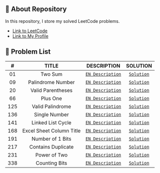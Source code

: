 ## 📜 About Repository

In this repository, I store my solved LeetCode problems.
* [Link to LeetCode](https://leetcode.com/)
* [Link to My Profile](https://leetcode.com/dpetrosy01/)

## 📑 Problem List

|#      |TITLE                     |DESCRIPTION                                                                               |SOLUTION                                |
|:-----:|:------------------------:|:----------------------------------------------------------------------------------------:|:--------------------------------------:|
|01	    |Two Sum                   | [`EN Description`](https://leetcode.com/problems/two-sum/description/)	                  |[`Solution`](problem01/solution.cpp)    |
|09	    |Palindrome Number         | [`EN Description`](https://leetcode.com/problems/palindrome-number/description/)	        |[`Solution`](problem09/solution.cpp)    |
|20	    |Valid Parentheses         | [`EN Description`](https://leetcode.com/problems/valid-parentheses/description/)	        |[`Solution`](problem20/solution.cpp)    |
|66	    |Plus One                  | [`EN Description`](https://leetcode.com/problems/plus-one/description/)        	        |[`Solution`](problem66/solution.cpp)    |
|125	  |Valid Palindrome          | [`EN Description`](https://leetcode.com/problems/valid-palindrome/description/)        	|[`Solution`](problem125/solution.cpp)   |
|136    |Single Number             | [`EN Description`](https://leetcode.com/problems/single-number/description/)     	      |[`Solution`](problem136/solution.cpp)   |
|141    |Linked List Cycle         | [`EN Description`](https://leetcode.com/problems/linked-list-cycle/description/)     	  |[`Solution`](problem141/solution.cpp)   |
|168    |Excel Sheet Column Title  | [`EN Description`](https://leetcode.com/problems/excel-sheet-column-title/description/)  |[`Solution`](problem168/solution.cpp)   |
|191    |Number of 1 Bits          | [`EN Description`](https://leetcode.com/problems/number-of-1-bits/description/)          |[`Solution`](problem191/solution.cpp)   |
|217    |Contains Duplicate        | [`EN Description`](https://leetcode.com/problems/contains-duplicate/description/)        |[`Solution`](problem217/solution.cpp)   |
|231    |Power of Two              | [`EN Description`](https://leetcode.com/problems/power-of-two/description/)              |[`Solution`](problem231/solution.cpp)   |
|338    |Counting Bits             | [`EN Description`](https://leetcode.com/problems/counting-bits/description/)             |[`Solution`](problem338/solution.cpp)   |
